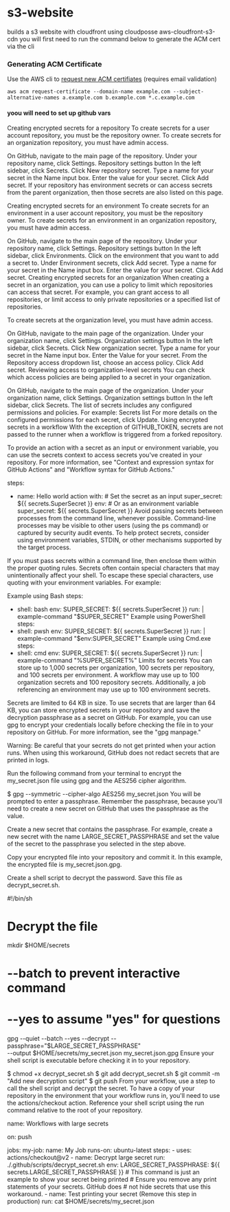 # s3-website
builds a s3 website with cloudfront  using cloudposse aws-cloudfront-s3-cdn
you will first need to run the command below to generate the ACM cert via the cli 

### Generating ACM Certificate

Use the AWS cli to [request new ACM certifiates](http://docs.aws.amazon.com/acm/latest/userguide/gs-acm-request.html) (requires email validation)
```
aws acm request-certificate --domain-name example.com --subject-alternative-names a.example.com b.example.com *.c.example.com
```

#### yoou will need to set up github vars 

Creating encrypted secrets for a repository
To create secrets for a user account repository, you must be the repository owner. To create secrets for an organization repository, you must have admin access.

On GitHub, navigate to the main page of the repository.
Under your repository name, click  Settings.
Repository settings button
In the left sidebar, click Secrets.
Click New repository secret.
Type a name for your secret in the Name input box.
Enter the value for your secret.
Click Add secret.
If your repository has environment secrets or can access secrets from the parent organization, then those secrets are also listed on this page.

Creating encrypted secrets for an environment
To create secrets for an environment in a user account repository, you must be the repository owner. To create secrets for an environment in an organization repository, you must have admin access.

On GitHub, navigate to the main page of the repository.
Under your repository name, click  Settings.
Repository settings button
In the left sidebar, click Environments.
Click on the environment that you want to add a secret to.
Under Environment secrets, click Add secret.
Type a name for your secret in the Name input box.
Enter the value for your secret.
Click Add secret.
Creating encrypted secrets for an organization
When creating a secret in an organization, you can use a policy to limit which repositories can access that secret. For example, you can grant access to all repositories, or limit access to only private repositories or a specified list of repositories.

To create secrets at the organization level, you must have admin access.

On GitHub, navigate to the main page of the organization.
Under your organization name, click  Settings.
Organization settings button
In the left sidebar, click Secrets.
Click New organization secret.
Type a name for your secret in the Name input box.
Enter the Value for your secret.
From the Repository access dropdown list, choose an access policy.
Click Add secret.
Reviewing access to organization-level secrets
You can check which access policies are being applied to a secret in your organization.

On GitHub, navigate to the main page of the organization.
Under your organization name, click  Settings.
Organization settings button
In the left sidebar, click Secrets.
The list of secrets includes any configured permissions and policies. For example:
Secrets list
For more details on the configured permissions for each secret, click Update.
Using encrypted secrets in a workflow
With the exception of GITHUB_TOKEN, secrets are not passed to the runner when a workflow is triggered from a forked repository.

To provide an action with a secret as an input or environment variable, you can use the secrets context to access secrets you've created in your repository. For more information, see "Context and expression syntax for GitHub Actions" and "Workflow syntax for GitHub Actions."

steps:
  - name: Hello world action
    with: # Set the secret as an input
      super_secret: ${{ secrets.SuperSecret }}
    env: # Or as an environment variable
      super_secret: ${{ secrets.SuperSecret }}
Avoid passing secrets between processes from the command line, whenever possible. Command-line processes may be visible to other users (using the ps command) or captured by security audit events. To help protect secrets, consider using environment variables, STDIN, or other mechanisms supported by the target process.

If you must pass secrets within a command line, then enclose them within the proper quoting rules. Secrets often contain special characters that may unintentionally affect your shell. To escape these special characters, use quoting with your environment variables. For example:

Example using Bash
steps:
  - shell: bash
    env:
      SUPER_SECRET: ${{ secrets.SuperSecret }}
    run: |
      example-command "$SUPER_SECRET"
Example using PowerShell
steps:
  - shell: pwsh
    env:
      SUPER_SECRET: ${{ secrets.SuperSecret }}
    run: |
      example-command "$env:SUPER_SECRET"
Example using Cmd.exe
steps:
  - shell: cmd
    env:
      SUPER_SECRET: ${{ secrets.SuperSecret }}
    run: |
      example-command "%SUPER_SECRET%"
Limits for secrets
You can store up to 1,000 secrets per organization, 100 secrets per repository, and 100 secrets per environment. A workflow may use up to 100 organization secrets and 100 repository secrets. Additionally, a job referencing an environment may use up to 100 environment secrets.

Secrets are limited to 64 KB in size. To use secrets that are larger than 64 KB, you can store encrypted secrets in your repository and save the decryption passphrase as a secret on GitHub. For example, you can use gpg to encrypt your credentials locally before checking the file in to your repository on GitHub. For more information, see the "gpg manpage."

Warning: Be careful that your secrets do not get printed when your action runs. When using this workaround, GitHub does not redact secrets that are printed in logs.

Run the following command from your terminal to encrypt the my_secret.json file using gpg and the AES256 cipher algorithm.

$ gpg --symmetric --cipher-algo AES256 my_secret.json
You will be prompted to enter a passphrase. Remember the passphrase, because you'll need to create a new secret on GitHub that uses the passphrase as the value.

Create a new secret that contains the passphrase. For example, create a new secret with the name LARGE_SECRET_PASSPHRASE and set the value of the secret to the passphrase you selected in the step above.

Copy your encrypted file into your repository and commit it. In this example, the encrypted file is my_secret.json.gpg.

Create a shell script to decrypt the password. Save this file as decrypt_secret.sh.

#!/bin/sh

# Decrypt the file
mkdir $HOME/secrets
# --batch to prevent interactive command
# --yes to assume "yes" for questions
gpg --quiet --batch --yes --decrypt --passphrase="$LARGE_SECRET_PASSPHRASE" \
--output $HOME/secrets/my_secret.json my_secret.json.gpg
Ensure your shell script is executable before checking it in to your repository.

$ chmod +x decrypt_secret.sh
$ git add decrypt_secret.sh
$ git commit -m "Add new decryption script"
$ git push
From your workflow, use a step to call the shell script and decrypt the secret. To have a copy of your repository in the environment that your workflow runs in, you'll need to use the actions/checkout action. Reference your shell script using the run command relative to the root of your repository.

name: Workflows with large secrets

on: push

jobs:
  my-job:
    name: My Job
    runs-on: ubuntu-latest
    steps:
      - uses: actions/checkout@v2
      - name: Decrypt large secret
        run: ./.github/scripts/decrypt_secret.sh
        env:
          LARGE_SECRET_PASSPHRASE: ${{ secrets.LARGE_SECRET_PASSPHRASE }}
      # This command is just an example to show your secret being printed
      # Ensure you remove any print statements of your secrets. GitHub does
      # not hide secrets that use this workaround.
      - name: Test printing your secret (Remove this step in production)
        run: cat $HOME/secrets/my_secret.json
